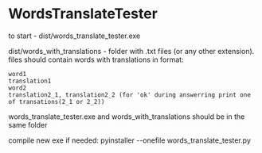 # WordsTranslateTester

to start - dist/words_translate_tester.exe

dist/words_with_translations - folder with .txt files (or any other extension). files should contain words with translations in format:

    word1
    translation1
    word2
    translation2_1, translation2_2 (for 'ok' during answerring print one of transations(2_1 or 2_2))

words_translate_tester.exe and  words_with_translations should be in the same folder


compile new exe if needed:
pyinstaller --onefile words_translate_tester.py
